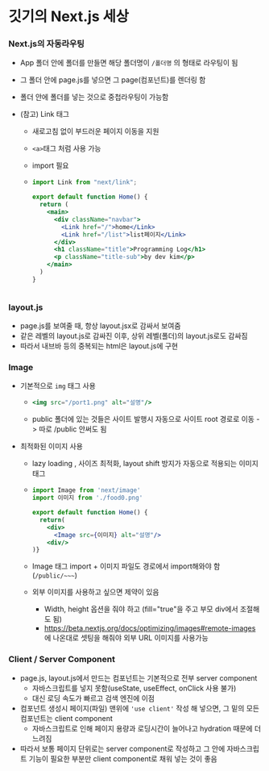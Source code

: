 # 깃기의 Next.js 세상



### Next.js의 자동라우팅

- App 폴더 안에 폴더를 만들면 해당 폴더명이 `/폴더명` 의 형태로 라우팅이 됨

- 그 폴더 안에 page.js를 넣으면 그 page(컴포넌트)를 렌더링 함

- 폴더 안에 폴더를 넣는 것으로 중첩라우팅이 가능함

- (참고) Link 태그

  - 새로고침 없이 부드러운 페이지 이동을 지원

  - `<a>`태그 처럼 사용 가능

  - import 필요

  - ``` jsx
    import Link from "next/link";
    
    export default function Home() {
      return (
        <main>
          <div className="navbar">
            <Link href="/">home</Link>
            <Link href="/list">list페이지</Link>
          </div>
          <h1 className="title">Programming Log</h1>
          <p className="title-sub">by dev kim</p>
        </main>
      )
    } 



### layout.js

- page.js를 보여줄 때, 항상 layout.jsx로 감싸서 보여줌
- 같은 레벨의 layout.js로 감싸진 이후, 상위 레벨(폴더)의 layout.js로도 감싸짐
- 따라서 내브바 등의 중복되는 html은 layout.js에 구현



### Image

- 기본적으로 `img` 태그 사용

  - ```jsx
    <img src="/port1.png" alt="설명"/>  
    ```

  - public 폴더에 있는 것들은 사이트 발행시 자동으로 사이트 root 경로로 이동 -> 따로 /public 안써도 됨

- 최적화된 이미지 사용

  - lazy loading , 사이즈 최적화, layout shift 방지가 자동으로 적용되는 이미지 태그

  - ```jsx
    import Image from 'next/image'
    import 이미지 from './food0.png'
    
    export default function Home() {
      return(
        <div>
          <Image src={이미지} alt="설명"/>
        <div/>
    )} 
    ```

  - Image 태그 import + 이미지 파일도 경로에서 import해와야 함 (`/public/~~~`)

  - 외부 이미지를 사용하고 싶으면 제약이 있음

    - Width, height 옵션을 줘야 하고 (fill="true"을 주고 부모 div에서 조절해도 됨)
    - https://beta.nextjs.org/docs/optimizing/images#remote-images 에 나온대로 셋팅을 해줘야 외부 URL 이미지를 사용가능



### Client / Server Component

- page.js, layout.js에서 만드는 컴포넌트는 기본적으로 전부 server component
  - 자바스크립트를 넣지 못함(useState, useEffect, onClick 사용 불가)
  - 대신 로딩 속도가 빠르고 검색 엔진에 이점
- 컴포넌트 생성시 페이지(파일) 맨위에 `'use client'` 작성 해 넣으면, 그 밑의 모든 컴포넌트는 client component
  - 자바스크립트로 인해 페이지 용량과 로딩시간이 늘어나고 hydration 때문에 더 느려짐
- 따라서 보통 페이지 단위로는 server component로 작성하고 그 안에 자바스크립트 기능이 필요한 부분만 client component로 채워 넣는 것이 좋음